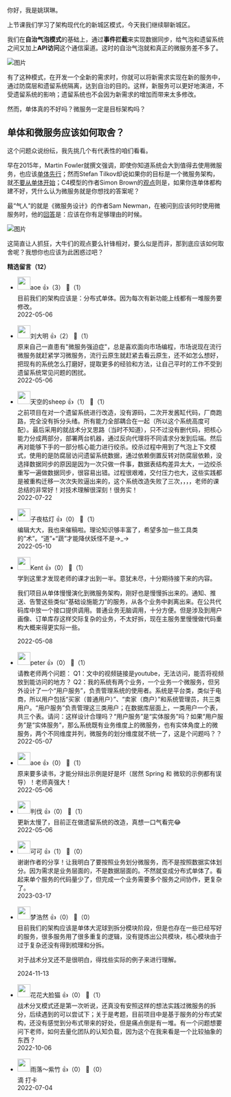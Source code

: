 你好，我是姚琪琳。

上节课我们学习了架构现代化的新城区模式，今天我们继续聊新城区。

我们在**自治气泡模式**的基础上，通过**事件拦截**来实现数据同步，给气泡和遗留系统之间又加上**API访问**这个通信渠道。这时的自治气泡就和真正的微服务差不多了。

![图片](https://static001.geekbang.org/resource/image/86/27/86aa636dc670e25f4a819dcb07111127.jpg?wh=1633x923)

有了这种模式，在开发一个全新的需求时，你就可以将新需求实现在新的服务中，通过防腐层和遗留系统隔离，达到自治的目的。这样，新服务可以更好地演进，不受遗留系统的影响；遗留系统也不会因为新需求的增加而带来太多修改。

然而，单体真的不好吗？微服务一定是目标架构吗？

## 单体和微服务应该如何取舍？

这个问题众说纷纭，我先挑几个有代表性的咱们看看。

早在2015年，Martin Fowler就撰文强调，即使你知道系统会大到值得去使用微服务，也应该[单体先行](https://martinfowler.com/bliki/MonolithFirst.html)；然而Stefan Tilkov却说如果你的目标是一个微服务架构，就[不要从单体开始](https://martinfowler.com/articles/dont-start-monolith.html)；C4模型的作者Simon Brown的[观点](http://www.codingthearchitecture.com/2014/07/06/distributed_big_balls_of_mud.html)则是，如果你连单体都构建不好，凭什么认为微服务就是你想找的答案呢？

最“气人”的就是《微服务设计》的作者Sam Newman，在被问到应该何时使用微服务时，他的[回答](https://www.youtube.com/watch?v=GBTdnfD6s5Q)是：应该在你有足够理由的时候。

![图片](https://static001.geekbang.org/resource/image/56/75/564defe704db22e19916929bdb33d675.jpg?wh=1850x1071)

这简直让人抓狂，大牛们的观点要么针锋相对，要么似是而非，那到底应该如何取舍呢？我想你也应该为此困惑过吧？
<div><strong>精选留言（12）</strong></div><ul>
<li><img src="https://static001.geekbang.org/account/avatar/00/11/1d/de/62bfa83f.jpg" width="30px"><span>aoe</span> 👍（3） 💬（1）<div>目前我们的架构应该是：分布式单体。因为每次有新功能上线都有一堆服务要修改。</div>2022-05-06</li><br/><li><img src="https://static001.geekbang.org/account/avatar/00/0f/cb/49/0b9ffc8e.jpg" width="30px"><span>刘大明</span> 👍（2） 💬（1）<div>原来自己一直患有&quot;微服务强迫症&quot;，总是喜欢面向市场编程，市场说现在流行微服务就赶紧学习微服务，流行云原生就赶紧去看云原生，还不如怎么想好，把现有的系统怎么打磨好，提取更多的经验和方法，让自己平时的工作不受到遗留系统常见问题的困扰。</div>2022-05-06</li><br/><li><img src="https://static001.geekbang.org/account/avatar/00/1a/bc/a6/358eb96e.jpg" width="30px"><span>天空的sheep</span> 👍（1） 💬（1）<div>之前项目在对一个遗留系统进行改造，没有源码，二次开发酱缸代码，厂商跑路，完全没有拆分头绪。所有能力全部耦合在一起（所以这个系统高度可配）。最后采用的就战术分叉思路（当时不知道），只不过没有删代码，把核心能力分成两部分，部署两台机器，通过反向代理将不同请求分发到后端。然后再对能够下手的一部分核心能力进行绞杀。绞杀过程中用到了气泡上下文模式，使用的是防腐层访问遗留系统数据，通过依赖倒置反转对防腐层依赖，没选择数据同步的原因是因为一次只做一件事，数据表结构差异太大，一边绞杀重写一遍做数据同步，很容易出错。过程很艰难，交付压力也大，这些实践都是被重构迁移一次次失败逼出来的，这个系统改造失败了三次，，，，老师的课总结的非常好！对技术理解很深刻！很务实！</div>2022-07-22</li><br/><li><img src="https://static001.geekbang.org/account/avatar/00/14/bf/3e/cdc36608.jpg" width="30px"><span>子夜枯灯</span> 👍（0） 💬（1）<div>编辑大大，我也来催稿啦。理论知识够丰富了，希望多加一些工具类的“术”。“道”+“蔬”才能降伏妖怪不是→_→</div>2022-05-10</li><br/><li><img src="https://static001.geekbang.org/account/avatar/00/12/a8/6b/633cee14.jpg" width="30px"><span>Kent</span> 👍（0） 💬（1）<div>学到这里才发现老师的课才出到一半。意犹未尽，十分期待接下来的内容。

我们项目从单体慢慢演化到微服务架构，刚好也是慢慢拆出来的。通知、推送、告警这些类似“基础设施能力”的服务，从各个业务中剥离出来。在公共代码库中放一个接口提供调用。普通业务无脑调用，十分方便。但是涉及到用户画像、订单库存这样交际复杂的业务，不太好拆，现在主服务里慢慢做代码重构大概来得更实际一些。</div>2022-05-08</li><br/><li><img src="https://static001.geekbang.org/account/avatar/00/10/25/87/f3a69d1b.jpg" width="30px"><span>peter</span> 👍（0） 💬（1）<div>请教老师两个问题：
Q1：文中的视频链接是youtube，无法访问，能否将视频放到能访问的地方？
Q2：我的系统有两个业务，一个业务一个微服务，但另外设计了一个“用户服务”，负责管理系统的使用者。系统是平台类，类似于电商，所以用户包括“买家（普通用户）”、“卖家（商户）”和系统管理员，共三类用户。“用户服务”负责管理这三类用户；在数据库层面上，一类用户一个表，共三个表。请问：这样设计合理吗？“用户服务”是“实体服务”吗？如果“用户服务”是“实体服务”，那么系统既有业务维度上的微服务，也有实体角度上的微服务，两个不同维度并列，微服务的划分维度就不统一了，这是个问题吗？？</div>2022-05-07</li><br/><li><img src="https://static001.geekbang.org/account/avatar/00/11/1d/de/62bfa83f.jpg" width="30px"><span>aoe</span> 👍（0） 💬（1）<div>原来要多读书，才能分辩出示例是好是坏（居然 Spring 和 微软的示例都有误导）！老师真强大！</div>2022-05-06</li><br/><li><img src="https://static001.geekbang.org/account/avatar/00/10/08/90/ce1bbdcd.jpg" width="30px"><span>判伐</span> 👍（0） 💬（1）<div>更新太慢了，目前正在做遗留系统的改造，真想一口气看完😂</div>2022-05-06</li><br/><li><img src="https://thirdwx.qlogo.cn/mmopen/vi_32/Q0j4TwGTfTJ1VPGSQg7SqrN1Gutx31Kicks2icZjTCg1gZoDLfEcSSricYD6l5qQgE3MkMpqlhkM4gMicymOYzaudg/132" width="30px"><span>可可</span> 👍（1） 💬（0）<div>谢谢作者的分享！让我明白了要按照业务划分微服务，而不是按照数据实体划分。因为需求是业务层面的，不是数据层面的。不然就变成分布式单体了。看起来单个服务的代码量少了，但完成一个业务需要多个服务之间协作，更复杂了。</div>2023-03-17</li><br/><li><img src="http://thirdwx.qlogo.cn/mmopen/vi_32/Q0j4TwGTfTKoV0ufI5riaUyWXZWgCX2FQlibc71VGwnxROTbickvhw2IUKFYIcf0VhDcibE0AEIgx8rJicRQ8vnnN9g/132" width="30px"><span>梦浩然</span> 👍（0） 💬（0）<div>目前我们的架构应该是单体大泥球到拆分模块阶段，但是也存在一些已经写好的服务，很多服务用了很多重复的逻辑，没有提炼出公共模块，核心模块由于过于复杂还没有得到梳理和分拆。

对于战术分叉还不是很明白，得找些实际的例子来进行理解。</div>2024-11-13</li><br/><li><img src="https://static001.geekbang.org/account/avatar/00/11/0c/86/8e52afb8.jpg" width="30px"><span>花花大脸猫</span> 👍（0） 💬（1）<div>战术分叉模式还是第一次听说，还真没有安照这样的想法实践过微服务的拆分，后续遇到的可以尝试下；关于是考题，目前项目中是基于服务的分布式架构，还没有感觉到分布式带来的好处，但是痛点倒是有一堆。有一个问题想要问下老师，如何去量化团队的认知负载，因为这个在我来看是一个比较抽象的东西？</div>2022-10-06</li><br/><li><img src="https://static001.geekbang.org/account/avatar/00/19/6b/e9/7620ae7e.jpg" width="30px"><span>雨落～紫竹</span> 👍（0） 💬（0）<div>滴 打卡</div>2022-07-04</li><br/>
</ul>